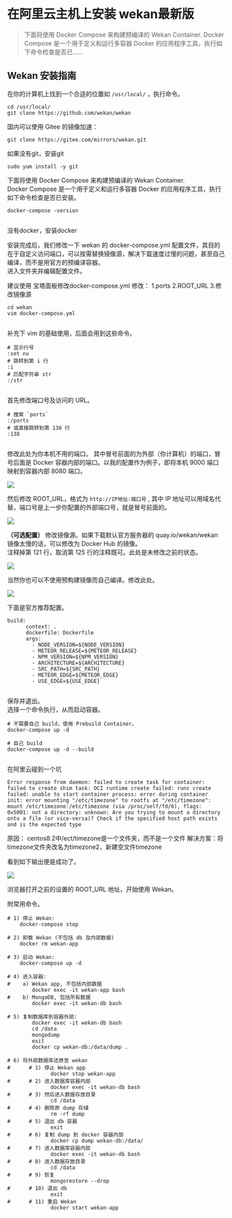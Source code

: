 # 在阿里云主机上安装 wekan最新版

 

> 下面将使用 Docker Compose 来构建预编译的 Wekan Container. Docker Compose 是一个用于定义和运行多容器 Docker 的应用程序工具，执行如下命令检查是否已......

Wekan 安装指南
----------

 

在你的计算机上找到一个合适的位置如 `/usr/local/` ，执行命令。

```
cd /usr/local/
git clone https://github.com/wekan/wekan

```

国内可以使用 Gitee 的镜像加速：

```
git clone https://gitee.com/mirrors/wekan.git

```

如果没有git，安装git
```
sudo yum install -y git
```

下面将使用 Docker Compose 来构建预编译的 Wekan Container.  
Docker Compose 是一个用于定义和运行多容器 Docker 的应用程序工具，执行如下命令检查是否已安装。

```
docker-compose -version


```

没有docker，安装docker


安装完成后，我们修改一下 wekan 的 docker-compose.yml 配置文件，其目的在于自定义访问端口，可以按需替换镜像源，解决下载速度过慢的问题，甚至自己编译，而不是用官方的预编译容器。  
进入文件夹并编辑配置文件。

建议使用 宝塔面板修改docker-compose.yml
修改：
1.ports
2.ROOT\_URL
3.修改镜像源


```
cd wekan
vim docker-compose.yml


```

补充下 vim 的基础使用，后面会用到这些命令。

```
# 显示行号
:set nu
# 跳转到第 i 行
:i
# 匹配字符串 str
:/str


```

首先修改端口号及访问的 URL。

```
# 搜索 `ports` 
:/ports 
# 或直接跳转到第 138 行
:138


```

修改此处为你本机不用的端口。 其中冒号前面的为外部（你计算机）的端口，冒号后面是 Docker 容器内部的端口。以我的配置作为例子，即将本机 9000 端口映射到容器内部 8080 端口。

[![](https://segmentfault.com/img/bVcRWbA)](https://link.segmentfault.com/?enc=JVSK%2F13qk%2BtAG0NpIeOapw%3D%3D.zZWTgvxUiWFHK9uxrE9Ww%2F170fhVku1%2BW3jjtJTgUo4%3D)

然后修改 ROOT\_URL，格式为 `http://IP地址:端口号` , 其中 IP 地址可以用域名代替，端口号是上一步你配置的外部端口号，就是冒号前面的。

[![](https://segmentfault.com/img/bVcRWbB)](https://link.segmentfault.com/?enc=a9wzB3S3SUsjIb4q6WDxBw%3D%3D.TAKvepf7pi1Q3ueP1hLahHuaUsI5A2SUjyu6UOfBOP8%3D)

**（可选配置）** 修改镜像源。如果下载默认官方服务器的 quay.io/wekan/wekan 镜像太慢的话，可以修改为 Docker Hub 的镜像。  
注释掉第 121 行，取消第 125 行的注释既可。此处是未修改之前的状态。

[![](https://segmentfault.com/img/bVcRWbC)](https://link.segmentfault.com/?enc=nGKFy9EWj%2FrxbweTBHclfQ%3D%3D.Q5z6cfz6xBjJT85mpsR6R8mqok%2FFRIzP6Bkfia6HE%2Bs%3D)

当然你也可以不使用预构建镜像而自己编译。修改此处。

[![](https://segmentfault.com/img/bVcRWbD)](https://link.segmentfault.com/?enc=QlZNOIZkE3dNKKElCx9tGg%3D%3D.UGdztKnpohYTrqLjZPViki%2FEhOyNfeKQwV4xXysUtfE%3D)

下面是官方推荐配置。

```
build:
      context: .
      dockerfile: Dockerfile
      args:
        - NODE_VERSION=${NODE_VERSION}
        - METEOR_RELEASE=${METEOR_RELEASE}
        - NPM_VERSION=${NPM_VERSION}
        - ARCHITECTURE=${ARCHITECTURE}
        - SRC_PATH=${SRC_PATH}
        - METEOR_EDGE=${METEOR_EDGE}
        - USE_EDGE=${USE_EDGE}


```

保存并退出。  
选择一个命令执行，从而启动容器。

```
# 不需要自己 build，使用 Prebuild Container。
docker-compose up -d

# 自己 build
docker-compose up -d --build


```

在阿里云碰到一个坑
```
Error response from daemon: failed to create task for container: failed to create shim task: OCI runtime create failed: runc create failed: unable to start container process: error during container init: error mounting "/etc/timezone" to rootfs at "/etc/timezone": mount /etc/timezone:/etc/timezone (via /proc/self/fd/6), flags: 0x5001: not a directory: unknown: Are you trying to mount a directory onto a file (or vice-versa)? Check if the specified host path exists and is the expected type
```
原因： centos8.2中/ect/timezone是一个文件夹，而不是一个文件
解决方案：将timezone文件夹改名为timezone2，新建空文件timezone



看到如下输出便是成功了。

[![](https://segmentfault.com/img/bVcRWbE)](https://link.segmentfault.com/?enc=WohguXmZPxSAQCiN%2FgyxpQ%3D%3D.DGf7TkZkXuDhVKPt1ayBMGcW2VVhifdijfcznN8I6Es%3D)

浏览器打开之前的设置的 ROOT\_URL 地址，开始使用 Wekan。

附常用命令。

```
# 1) 停止 Wekan:
    docker-compose stop

# 2) 卸载 Wekan (不包括 db 及内部数据)
    docker rm wekan-app

# 3) 启动 Wekan:
    docker-compose up -d

# 4) 进入容器:
#    a) Wekan app, 不包括内部数据
        docker exec -it wekan-app bash
#    b) MongoDB, 包括所有数据
        docker exec -it wekan-db bash

# 5) 复制数据库到容器外部:
        docker exec -it wekan-db bash
        cd /data
        mongodump
        exit
        docker cp wekan-db:/data/dump .

# 6) 将外部数据库还原至 wekan
#      # 1) 停止 Wekan app
              docker stop wekan-app
#      # 2) 进入数据库容器内部
              docker exec -it wekan-db bash
#      # 3) 然后进入数据存放目录
              cd /data
#      # 4) 删除原 dump 存储 
              rm -rf dump
#      # 5) 退出 db 容器
              exit
#      # 6) 复制 dump 到 docker 容器内部
              docker cp dump wekan-db:/data/
#      # 7) 进入数据库容器内部 
              docker exec -it wekan-db bash
#      # 8) 进入数据存放目录
              cd /data
#      # 9) 恢复
              mongorestore --drop
#      # 10) 退出 db
              exit
#      # 11) 重启 Wekan
              docker start wekan-app



```
